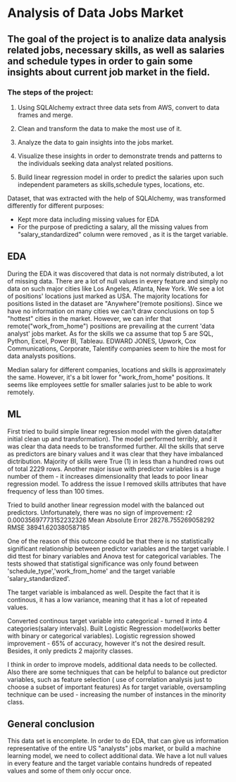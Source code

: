 # Analysis of Data Jobs Market

## The goal of the project is to analize data analysis related jobs, necessary skills, as well as salaries and schedule types in order to gain some insights about current job market in the field.

### The steps of the project:
1. Using SQLAlchemy extract three data sets from AWS, convert to data frames and merge.

2. Clean and transform the data to make the most use of it.

3. Analyze the data to gain insights into the jobs market.

4. Visualize these insights in order to demonstrate trends and patterns to the individuals seeking data analyst related positions.

5. Build linear regression model in order to predict the salaries upon such independent parameters as skills,schedule types, locations, etc.



Dataset, that was extracted with the help of SQLAlchemy, was transformed differently for different purposes:
- Kept more data including missing values for EDA
- For the purpose of predicting a salary, all the missing values from "salary_standardized" column were removed , as it is the target variable.

## EDA
During the EDA it was discovered that data is not normaly distributed, a lot of missing data. There are a lot of null values in every feature and simply no data on such major cities like Los Angeles, Atlanta, New York. We see a lot of positions' locations just marked as USA. The majority locations for positions listed in the dataset are "Anywhere"(remote positions). Since we have no information on many cities we can't draw conclusions on top 5 "hottest" cities in the market. However, we can infer that remote("work_from_home") positions are prevailing at the current 'data analyst' jobs market. As for the skills we ca assume that top 5 are SQL, Python, Excel, Power BI, Tableau.
EDWARD JONES, Upwork, Cox Communications, Corporate, Talentify companies seem to hire the most for data analysts positions.

Median salary for different companies, locations and skills is approximately the same. However, it's a bit lower for "work_from_home" positions. It seems like employees settle for smaller salaries just to be able to work remotely.

## ML
First tried to build simple linear regression model with the given data(after initial clean up and transformation). The model performed terribly, and it was clear tha data needs to be transformed further.
All the skills that serve as predictors are binary values and it was clear that they have imbalanced dictribution. Majority of skills were True (1) in less than a hundred rows out of total 2229 rows. 
Another major issue with predictor variables is a huge number of them - it increases dimensionality that leads to poor linear regression model. To address the issue I removed skills attributes that have frequency of less than 100 times.

Tried to build another linear regression model with the balanced out predictors. Unfortunately, there was no sign of improvement:
r2 0.00035697773152232326
Mean Absolute Error 28278.755269058292
RMSE 38941.620380587185

One of the reason of this outcome could be that there is no statistically significant relationship between predictor variables and the target variable. I did ttest for binary variables and Anova test for categorical variables. The tests showed that statistigal significance was only found between 'schedule_type','work_from_home' and the target variable 'salary_standardized'.

The target variable is imbalanced as well. Despite the fact that it is continous, it has a low variance, meaning that it has a lot of repeated values.

Converted continous target variable into categorical - turned it into 4 categories(salary intervals).
 Built Logistic Regression model(works better with binary or categorical variables). 
 Logistic regression showed improvement - 65% of accuracy, however it's not the desired result. Besides, it only predicts 2 majority classes.

 I think in order to improve models, additional data needs to be collected. Also there are some techniques that can be helpful to balance out predictor variables, such as feature selection ( use of correlation analysis just to choose a subset of important features)
 As for target variable, oversampling technique can be used - increasing the number of instances in the minority class.

 ## General conclusion
This data set is encomplete. In order to do EDA, that can give us information representative of the entire US "analysts" jobs market, or build a machine learning model, we need to collect additional data. We have a lot null values in every feature and the target variable contains hundreds of repeated values and some of them only occur once.


